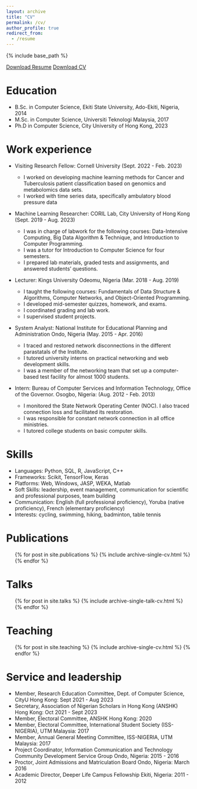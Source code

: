 ```yaml
---
layout: archive
title: "CV"
permalink: /cv/
author_profile: true
redirect_from:
  - /resume
---
```


{% include base_path %}

[Download Resume](https://github.com/Olutomilayo/olutomilayo.github.io/blob/master/files/Petinrin_O_Resume.pdf) [Download CV](https://github.com/Olutomilayo/olutomilayo.github.io/blob/master/files/Petinrin_CV.pdf)

Education
======
* B.Sc. in Computer Science, Ekiti State University, Ado-Ekiti, Nigeria, 2014
* M.Sc. in Computer Science, Universiti Teknologi Malaysia, 2017
* Ph.D in Computer Science, City University of Hong Kong, 2023 

Work experience
======
* Visiting Research Fellow: Cornell University (Sept. 2022 - Feb. 2023)
  * I worked on developing machine learning methods for Cancer and Tuberculosis patient classification based on genomics and metabolomics data sets.
  * I worked with time series data, specifically ambulatory blood pressure data

* Machine Learning Researcher: CORIL Lab, City University of Hong Kong (Sept. 2019 - Aug. 2023)
  * I was in charge of labwork for the following courses: Data-Intensive Computing, Big Data Algorithm & Technique, and Introduction to Computer Programming.
  * I was a tutor for Introduction to Computer Science for four semesters.
  * I prepared lab materials, graded tests and assignments, and answered students’ questions.
  
* Lecturer: Kings University Odeomu, Nigeria (Mar. 2018 - Aug. 2019)
  * I taught the following courses: Fundamentals of Data Structure & Algorithms, Computer Networks, and Object-Oriented Programming.
  * I developed mid-semester quizzes, homework, and exams.
  * I coordinated grading and lab work.
  * I supervised student projects.

* System Analyst: National Institute for Educational Planning and Administration Ondo, Nigeria (May. 2015 - Apr. 2016)
  * I traced and restored network disconnections in the different parastatals of the Institute.
  * I tutored university interns on practical networking and web development skills.
  * I was a member of the networking team that set up a computer-based test facility for almost 1000 students.
 
* Intern: Bureau of Computer Services and Information Technology, Office of the Governor. Osogbo, Nigeria: (Aug. 2012 - Feb. 2013)
  * I monitored the State Network Operating Center (NOC). I also traced connection loss and facilitated its restoration.
  * I was responsible for constant network connection in all office ministries.
  * I tutored college students on basic computer skills.

Skills
======
* Languages: Python, SQL, R, JavaScript, C++
* Frameworks: Scikit, TensorFlow, Keras
* Platforms: Web, Windows, JASP, WEKA, Matlab
* Soft Skills: leadership, event management, communication for scientific and professional purposes, team building
* Communication: English (full professional proficiency), Yoruba (native proficiency), French (elementary proficiency)
* Interests: cycling, swimming, hiking, badminton, table tennis

Publications
======
  <ul>{% for post in site.publications %}
    {% include archive-single-cv.html %}
  {% endfor %}</ul>
  
Talks
======
  <ul>{% for post in site.talks %}
    {% include archive-single-talk-cv.html %}
  {% endfor %}</ul>
  
Teaching
======
  <ul>{% for post in site.teaching %}
    {% include archive-single-cv.html %}
  {% endfor %}</ul>
  
Service and leadership
======
* Member, Research Education Committee, Dept. of Computer Science, CityU Hong Kong: Sept 2021 - Aug 2023
* Secretary, Association of Nigerian Scholars in Hong Kong (ANSHK) Hong Kong: Oct 2021 - Sept 2023
* Member, Electoral Committee, ANSHK Hong Kong: 2020
* Member, Electoral Committee, International Student Society (ISS-NIGERIA), UTM Malaysia: 2017
* Member, Annual General Meeting Committee, ISS-NIGERIA, UTM Malaysia: 2017
* Project Coordinator, Information Communication and Technology Community Development Service Group Ondo, Nigeria: 2015 - 2016
* Proctor, Joint Admissions and Matriculation Board Ondo, Nigeria: March 2016
* Academic Director, Deeper Life Campus Fellowship Ekiti, Nigeria: 2011 - 2012
